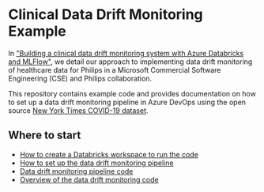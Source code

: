 # Clinical Data Drift Monitoring Example

In ["Building a clinical data drift monitoring system with Azure Databricks and MLFlow"](URL), we detail our approach to implementing data drift monitoring of healthcare data for Philips in a Microsoft Commercial Software Engineering (CSE) and Philips collaboration.

This repository contains example code and provides documentation on how to set up a data drift monitoring pipeline in Azure DevOps using the open source [New York Times COVID-19 dataset](https://github.com/nytimes/covid-19-data).

## Where to start

- [How to create a Databricks workspace to run the code](docs/README.md)
- [How to set up the data drift monitoring pipeline](docs/mlops_example_data_drift_project.md)
- [Data drift monitoring pipeline code](.azure_pipelines/data_drift.yml)
- [Overview of the data drift monitoring code](projects/ExampleDataDriftProject/README.md)
